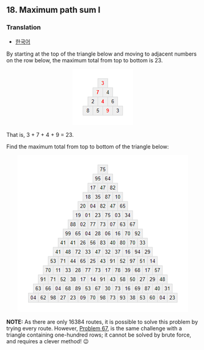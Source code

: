 ## 18. Maximum path sum I

### Translation
* [한국어](./translation-ko.md)

By starting at the top of the triangle below and moving to adjacent numbers on the row below, the maximum total from top to bottom is 23.

<p align="center">
  <img
    src="./triangle1.png"
    alt="<strong>3</strong><br>
<strong>7</strong> 4<br>
2 <strong>4</strong> 6<br>
8 5 <strong>9</strong> 3"
  >
</p>

That is, 3 + 7 + 4 + 9 = 23.

Find the maximum total from top to bottom of the triangle below:

<p align="center">
  <img
    src="./triangle2.png"
    alt="75<br>
95 64<br>
17 47 82<br>
18 35 87 10<br>
20 04 82 47 65<br>
19 01 23 75 03 34<br>
88 02 77 73 07 63 67<br>
99 65 04 28 06 16 70 92<br>
41 41 26 56 83 40 80 70 33<br>
41 48 72 33 47 32 37 16 94 29<br>
53 71 44 65 25 43 91 52 97 51 14<br>
70 11 33 28 77 73 17 78 39 68 17 57<br>
91 71 52 38 17 14 91 43 58 50 27 29 48<br>
63 66 04 68 89 53 67 30 73 16 69 87 40 31<br>
04 62 98 27 23 09 70 98 73 93 38 53 60 04 23"
  >
</p>

**NOTE:** As there are only 16384 routes, it is possible to solve this problem by trying every route. However, [Problem 67](/problems_051to075/problem_067), is the same challenge with a triangle containing one-hundred rows; it cannot be solved by brute force, and requires a clever method! :wink:
